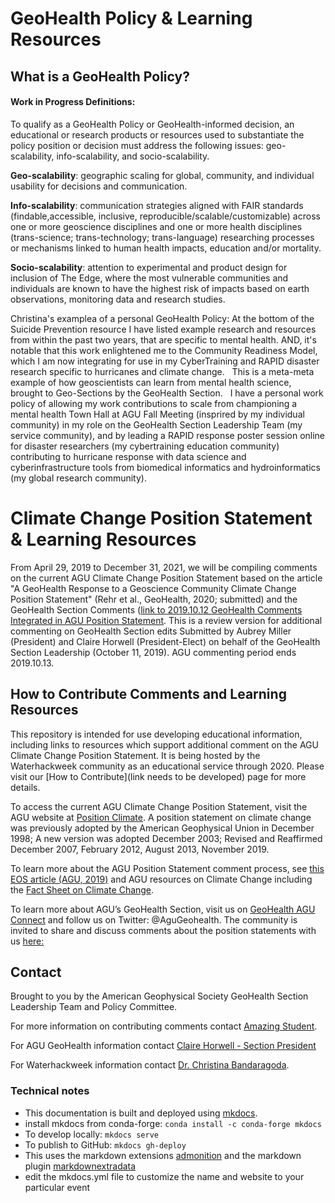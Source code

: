 # GeoHealth Policy & Learning Resources

## What is a GeoHealth Policy? 
#### Work in Progress Definitions:

To qualify as a GeoHealth Policy or GeoHealth-informed decision, an educational or research products or resources used to substantiate the policy position or decision must address the following issues: geo-scalability, info-scalability, and socio-scalability. 

**Geo-scalability**: geographic scaling for global, community, and individual usability for decisions and communication.

**Info-scalability**: communication strategies aligned with FAIR standards (findable,accessible, inclusive, reproducible/scalable/customizable) across one or more geoscience disciplines and one or more health disciplines (trans-science; trans-technology; trans-language) researching processes or mechanisms linked to human health impacts, education and/or mortality.

**Socio-scalability**: attention to experimental and product design for inclusion of The Edge, where the most vulnerable communities and individuals are known to have the highest risk of impacts based on earth observations, monitoring data and research studies.  

Christina's examplea of a personal GeoHealth Policy: At the bottom of the Suicide Prevention resource I have listed example research and resources from within the past two years, that are specific to mental health. AND, it's notable that this work enlightened me to the Community Readiness Model, which I am now integrating for use in my CyberTraining and RAPID disaster research specific to hurricanes and climate change.   This is a meta-meta example of how geoscientists can learn from mental health science, brought to Geo-Sections by the GeoHealth Section.   I have a personal work policy of allowing my work contributions to scale from championing a mental health Town Hall at AGU Fall Meeting (insprired by my individual community) in my role on the GeoHealth Section Leadership Team (my service community), and by leading a RAPID response poster session online for disaster researchers (my cybertraining education community) contributing to hurricane response with data science and cyberinfrastructure tools from biomedical informatics and hydroinformatics (my global research community).  

# Climate Change Position Statement & Learning Resources 
From April 29, 2019 to December 31, 2021, we will be compiling comments on the current AGU Climate Change Position Statement based on the article "A GeoHealth Response to a Geoscience Community Climate Change Position Statement" (Rehr et al., GeoHealth, 2020; submitted) and the GeoHealth Section Comments ([link to 2019.10.12 GeoHealth Comments Integrated in AGU Position Statement](https://github.com/waterhackweek/Climate-Change-Position/blob/master/AGU2019ClimateChangePositionStatement_GeoHealthComments_20191010.pdf).  This is a review version for additional commenting on GeoHealth Section edits Submitted by Aubrey Miller (President) and Claire Horwell (President-Elect) on behalf of the GeoHealth Section Leadership (October 11, 2019). AGU commenting period ends 2019.10.13.

## How to Contribute Comments and Learning Resources
This repository is intended for use developing educational information, including links to resources which support additional comment on the AGU Climate Change Position Statement.   It is being hosted by the Waterhackweek community as an educational service through 2020. Please visit our [How to Contribute](link needs to be developed) page for more details. 

To access the current AGU Climate Change Position Statement, visit the AGU website at [Position Climate](https://www.agu.org/Share-and-Advocate/Share/Policymakers/Position-Statements/Position_Climate).  A position statement on climate change was previously adopted by the American Geophysical Union in December 1998; A new version was adopted December 2003; Revised and Reaffirmed December 2007, February 2012, August 2013, November 2019.  

To learn more about the AGU Position Statement comment process, see [this EOS article (AGU, 2019)](https://eos.org/agu-news/agu-position-statements-now-open-for-member-comment) and AGU resources on Climate Change including the [Fact Sheet on Climate Change](https://www.agu.org/Share-and-Advocate/Share/Policymakers/Position-Statements/Fact-Sheet-Climate-change). 

To learn more about AGU’s GeoHealth Section, visit us on [GeoHealth AGU Connect](https://connect.agu.org/geohealth/home) and follow us on Twitter: @AguGeohealth. The community is invited to share and discuss comments about the position statements with us [here:](https://github.com/waterhackweek/Climate-Change-Position)


## Contact
Brought to you by the American Geophysical Society GeoHealth Section Leadership Team and Policy Committee.  

For more information on contributing comments contact [Amazing Student](mailto:amazingstudent@uw.edu).

For AGU GeoHealth information contact [Claire Horwell - Section President](mailto:amazingstudent@uw.edu)

For Waterhackweek information contact [Dr. Christina Bandaragoda](mailto:cband@uw.edu).

### Technical notes

* This documentation is built and deployed using [mkdocs](https://www.mkdocs.org/).
* install mkdocs from conda-forge: ```conda install -c conda-forge mkdocs```
* To develop locally: ```mkdocs serve```
* To publish to GitHub: ```mkdocs gh-deploy```
* This uses the markdown extensions [admonition](https://squidfunk.github.io/mkdocs-material/extensions/admonition/) and the markdown plugin [markdownextradata](https://github.com/rosscdh/mkdocs-markdownextradata-plugin/)
* edit the mkdocs.yml file to customize the name and website to your particular event
